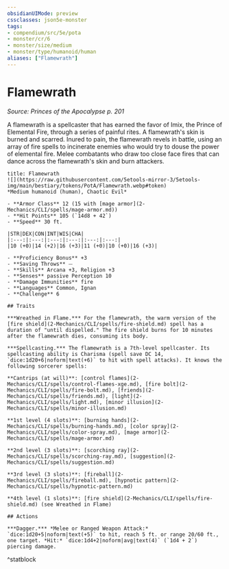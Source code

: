 ```yaml
---
obsidianUIMode: preview
cssclasses: json5e-monster
tags:
- compendium/src/5e/pota
- monster/cr/6
- monster/size/medium
- monster/type/humanoid/human
aliases: ["Flamewrath"]
---
```

# Flamewrath
*Source: Princes of the Apocalypse p. 201*  

A flamewrath is a spellcaster that has earned the favor of Imix, the Prince of Elemental Fire, through a series of painful rites. A flamewrath's skin is burned and scarred. Inured to pain, the flamewrath revels in battle, using an array of fire spells to incinerate enemies who would try to douse the power of elemental fire. Melee combatants who draw too close face fires that can dance across the flamewrath's skin and burn attackers.

```ad-statblock
title: Flamewrath
![](https://raw.githubusercontent.com/5etools-mirror-3/5etools-img/main/bestiary/tokens/PotA/Flamewrath.webp#token)
*Medium humanoid (human), Chaotic Evil*

- **Armor Class** 12 (15 with [mage armor](2-Mechanics/CLI/spells/mage-armor.md))
- **Hit Points** 105 (`14d8 + 42`)
- **Speed** 30 ft.

|STR|DEX|CON|INT|WIS|CHA|
|:---:|:---:|:---:|:---:|:---:|:---:|
|10 (+0)|14 (+2)|16 (+3)|11 (+0)|10 (+0)|16 (+3)|

- **Proficiency Bonus** +3
- **Saving Throws** ⏤
- **Skills** Arcana +3, Religion +3
- **Senses** passive Perception 10
- **Damage Immunities** fire
- **Languages** Common, Ignan
- **Challenge** 6

## Traits

***Wreathed in Flame.*** For the flamewrath, the warm version of the [fire shield](2-Mechanics/CLI/spells/fire-shield.md) spell has a duration of "until dispelled." The fire shield burns for 10 minutes after the flamewrath dies, consuming its body.

***Spellcasting.*** The flamewrath is a 7th-level spellcaster. Its spellcasting ability is Charisma (spell save DC 14, `dice:1d20+6|noform|text(+6)` to hit with spell attacks). It knows the following sorcerer spells:

**Cantrips (at will)**: [control flames](2-Mechanics/CLI/spells/control-flames-xge.md), [fire bolt](2-Mechanics/CLI/spells/fire-bolt.md), [friends](2-Mechanics/CLI/spells/friends.md), [light](2-Mechanics/CLI/spells/light.md), [minor illusion](2-Mechanics/CLI/spells/minor-illusion.md)

**1st level (4 slots)**: [burning hands](2-Mechanics/CLI/spells/burning-hands.md), [color spray](2-Mechanics/CLI/spells/color-spray.md), [mage armor](2-Mechanics/CLI/spells/mage-armor.md)

**2nd level (3 slots)**: [scorching ray](2-Mechanics/CLI/spells/scorching-ray.md), [suggestion](2-Mechanics/CLI/spells/suggestion.md)

**3rd level (3 slots)**: [fireball](2-Mechanics/CLI/spells/fireball.md), [hypnotic pattern](2-Mechanics/CLI/spells/hypnotic-pattern.md)

**4th level (1 slots)**: [fire shield](2-Mechanics/CLI/spells/fire-shield.md) (see Wreathed in Flame)

## Actions

***Dagger.*** *Melee or Ranged Weapon Attack:* `dice:1d20+5|noform|text(+5)` to hit, reach 5 ft. or range 20/60 ft., one target. *Hit:* `dice:1d4+2|noform|avg|text(4)` (`1d4 + 2`) piercing damage.
```
^statblock